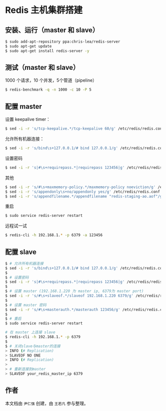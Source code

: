 # Redis 主机集群搭建

## 安装、运行（master 和 slave）

```sh
$ sudo add-apt-repository ppa:chris-lea/redis-server
$ sudo apt-get update
$ sudo apt-get install redis-server -y
```

## 测试（master 和 slave）

1000 个请求，10 个并发，5个管道（pipeline）

```sh
$ redis-benchmark -q -n 1000 -c 10 -P 5
```

## 配置 master

设置 keepalive timer：

```sh
$ sed -i -r 's/tcp-keepalive.*/tcp-keepalive 60/g' /etc/redis/redis.conf
```

允许所有机器连接：

```sh
$ sed -i -r 's/bind\s+127.0.0.1/# bind 127.0.0.1/g' /etc/redis/redis.conf
```

设置密码

```sh
$ sed -i -r 's|#\s+requirepass.*|requirepass 123456|g' /etc/redis/redis.conf| grep requirepass
```

其他

```sh
$ sed -i -r 's/#\s+maxmemory-policy.*/maxmemory-policy noeviction/g' /etc/redis/redis.conf
$ sed -i -r 's/appendonly\s+no/appendonly yes/g' /etc/redis/redis.conf
$ sed -i -r 's/appendfilename.*/appendfilename "redis-staging-ao.aof"/g' /etc/redis/redis.conf | grep appendfilename
```

重启

```sh
$ sudo service redis-server restart
```

远程试一试

```sh
$ redis-cli -h 192.168.1.* -p 6379 -a 123456
```

## 配置 slave

```sh
$ # 允许所有机器连接
$ sed -i -r 's/bind\s+127.0.0.1/# bind 127.0.0.1/g' /etc/redis/redis.conf
$
$ # 设置密码
$ sed -i -r 's|#\s+requirepass.*|requirepass 123456|g' /etc/redis/redis.conf| grep requirepass
$
$ # 设置 master (192.168.1.220 为 master ip, 6379为 master port)
$ sed -i -r 's/#\s+slaveof.*/slaveof 192.168.1.220 6379/g' /etc/redis/redis.conf
$
$ # 设置 master 密码
$ sed -i -r 's/#\s+masterauth.*/masterauth 123456/g' /etc/redis/redis.conf
$
$ # 重启
$ sudo service redis-server restart
```

```sh
# 在 master 上连接 slave
$ redis-cli -h 192.168.1.* -p 6379
$
$ # 关闭slave与master的连接
> INFO (# Replication)
> SLAVEOF NO ONE
> INFO (# Replication)
>
> # 重新连接到master
> SLAVEOF your_redis_master_ip 6379
```

## 作者

本文档由 `尹仁强` 创建，由 `王若凡` 参与整理。
